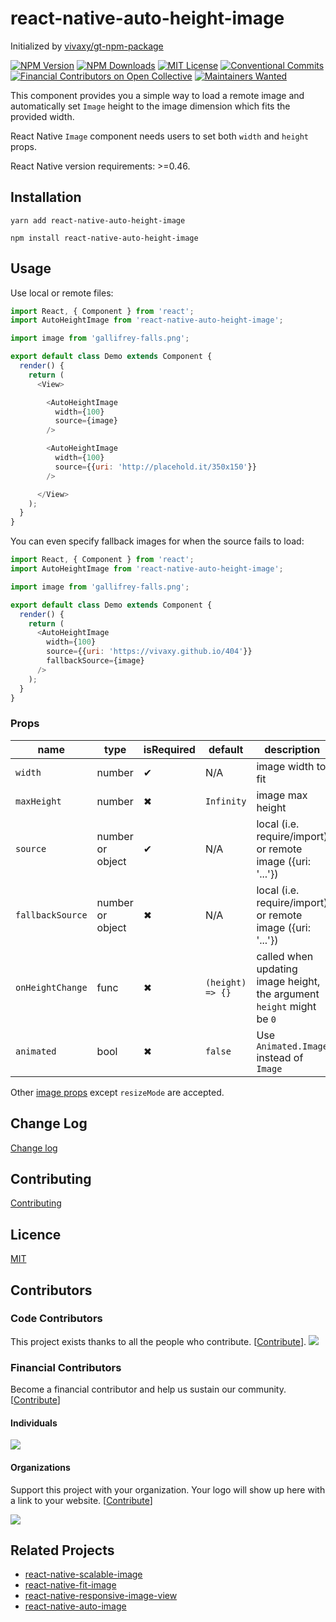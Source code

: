 # react-native-auto-height-image

Initialized by [vivaxy/gt-npm-package](https://github.com/vivaxy/gt-npm-package)

[![NPM Version](http://img.shields.io/npm/v/react-native-auto-height-image.svg?style=flat-square)](https://www.npmjs.com/package/react-native-auto-height-image)
[![NPM Downloads](https://img.shields.io/npm/dt/react-native-auto-height-image.svg?style=flat-square)](https://www.npmjs.com/package/react-native-auto-height-image)
[![MIT License](https://img.shields.io/npm/l/react-native-auto-height-image.svg?style=flat-square)](./LICENSE)
[![Conventional Commits](https://img.shields.io/badge/Conventional%20Commits-1.0.0-yellow.svg?style=flat-square)](https://conventionalcommits.org)
[![Financial Contributors on Open Collective](https://opencollective.com/react-native-auto-height-image/all/badge.svg?label=financial+contributors)](https://opencollective.com/react-native-auto-height-image)
[![Maintainers Wanted](https://img.shields.io/badge/maintainers-wanted-red.svg)](https://github.com/vivaxy/react-native-auto-height-image/issues/88)

This component provides you a simple way to load a remote image and automatically set `Image` height to the image dimension which fits the provided width.

React Native `Image` component needs users to set both `width` and `height` props.

React Native version requirements: >=0.46.

## Installation

`yarn add react-native-auto-height-image`

`npm install react-native-auto-height-image`

## Usage

Use local or remote files:

```js
import React, { Component } from 'react';
import AutoHeightImage from 'react-native-auto-height-image';

import image from 'gallifrey-falls.png';

export default class Demo extends Component {
  render() {
    return (
      <View>

        <AutoHeightImage
          width={100}
          source={image}
        />

        <AutoHeightImage
          width={100}
          source={{uri: 'http://placehold.it/350x150'}}
        />

      </View>
    );
  }
}
```

You can even specify fallback images for when the source fails to load:

```js
import React, { Component } from 'react';
import AutoHeightImage from 'react-native-auto-height-image';

import image from 'gallifrey-falls.png';

export default class Demo extends Component {
  render() {
    return (
      <AutoHeightImage
        width={100}
        source={{uri: 'https://vivaxy.github.io/404'}}
        fallbackSource={image}
      />
    );
  }
}
```

### Props

| name               | type             | isRequired    | default           | description                                                           |
| ---                | ---              | ---           | ---               | ---                                                                   |
| `width`            | number           | ✔             | N/A               | image width to fit                                                    |
| `maxHeight`            | number           | ✖             | `Infinity`               | image max height                                                    |
| `source`           | number or object | ✔             | N/A               | local (i.e. require/import) or remote image ({uri: '...'})            |
| `fallbackSource`   | number or object | ✖             | N/A               | local (i.e. require/import) or remote image ({uri: '...'})            |
| `onHeightChange`   | func             | ✖             | `(height) => {}`    | called when updating image height, the argument `height` might be `0` |
| `animated`        | bool              | ✖              | `false`               | Use `Animated.Image` instead of `Image` |

Other [image props](https://reactnative.dev/docs/image#props) except `resizeMode` are accepted.

## Change Log

[Change log](./CHANGELOG.md)

## Contributing

[Contributing](./CONTRIBUTING.md)

## Licence

[MIT](./LICENSE)

## Contributors

### Code Contributors

This project exists thanks to all the people who contribute. [[Contribute](CONTRIBUTING.md)].
<a href="https://github.com/vivaxy/react-native-auto-height-image/graphs/contributors"><img src="https://opencollective.com/react-native-auto-height-image/contributors.svg?width=890&button=false" /></a>

### Financial Contributors

Become a financial contributor and help us sustain our community. [[Contribute](https://opencollective.com/react-native-auto-height-image/contribute)]

#### Individuals

<a href="https://opencollective.com/react-native-auto-height-image"><img src="https://opencollective.com/react-native-auto-height-image/individuals.svg?width=890"></a>

#### Organizations

Support this project with your organization. Your logo will show up here with a link to your website. [[Contribute](https://opencollective.com/react-native-auto-height-image/contribute)]

<a href="https://opencollective.com/react-native-auto-height-image"><img src="https://opencollective.com/react-native-auto-height-image/organization.svg?width=890"></a>

## Related Projects

- [react-native-scalable-image](https://github.com/ihor/react-native-scalable-image)
- [react-native-fit-image](https://github.com/huiseoul/react-native-fit-image)
- [react-native-responsive-image-view](https://github.com/wKovacs64/react-native-responsive-image-view)
- [react-native-auto-image](https://github.com/egorshulga/react-native-auto-image)
